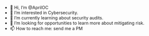 - 👋 Hi, I’m @AprilOC
- 👀 I’m interested in Cybersecurity.
- 🌱 I’m currently learning about security audits.
- 💞️ I’m looking for opportunities to learn more about mitigating risk. 
- 📫 How to reach me: send me a PM

<!---
AprilOC/AprilOC is a ✨ special ✨ repository because its `README.md` (this file) appears on your GitHub profile.
You can click the Preview link to take a look at your changes.
--->
